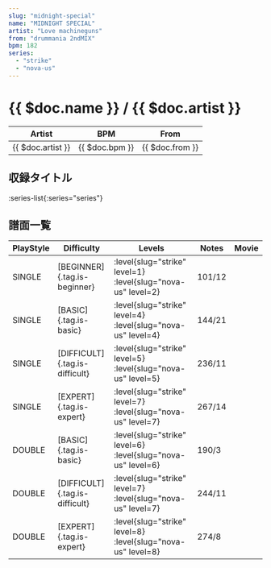 ```yaml
---
slug: "midnight-special"
name: "MIDNIGHT SPECIAL"
artist: "Love machineguns"
from: "drummania 2ndMIX"
bpm: 182
series:
  - "strike"
  - "nova-us"
---
```


# {{ $doc.name }} / {{ $doc.artist }}

|Artist|BPM|From|
|------|---|----|
|{{ $doc.artist }}|{{ $doc.bpm }}|{{ $doc.from }}|

## 収録タイトル

:series-list{:series="series"}

## 譜面一覧

|PlayStyle|Difficulty|Levels|Notes|Movie|
|---------|----------|------|-----|-----|
|SINGLE|[BEGINNER]{.tag.is-beginner}|<div class="field is-grouped is-grouped-multiline"> :level{slug="strike" level=1} :level{slug="nova-us" level=2}</div>|101/12||
|SINGLE|[BASIC]{.tag.is-basic}|<div class="field is-grouped is-grouped-multiline"> :level{slug="strike" level=4} :level{slug="nova-us" level=4}</div>|144/21||
|SINGLE|[DIFFICULT]{.tag.is-difficult}|<div class="field is-grouped is-grouped-multiline"> :level{slug="strike" level=5} :level{slug="nova-us" level=5}</div>|236/11||
|SINGLE|[EXPERT]{.tag.is-expert}|<div class="field is-grouped is-grouped-multiline"> :level{slug="strike" level=7} :level{slug="nova-us" level=7}</div>|267/14||
|DOUBLE|[BASIC]{.tag.is-basic}|<div class="field is-grouped is-grouped-multiline"> :level{slug="strike" level=6} :level{slug="nova-us" level=6}</div>|190/3||
|DOUBLE|[DIFFICULT]{.tag.is-difficult}|<div class="field is-grouped is-grouped-multiline"> :level{slug="strike" level=7} :level{slug="nova-us" level=7}</div>|244/11||
|DOUBLE|[EXPERT]{.tag.is-expert}|<div class="field is-grouped is-grouped-multiline"> :level{slug="strike" level=8} :level{slug="nova-us" level=8}</div>|274/8||
